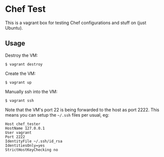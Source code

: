 # Chef Test

This is a vagrant box for testing Chef configurations and stuff on (just Ubuntu).  

## Usage

Destroy the VM:

```
$ vagrant destroy
```

Create the VM:

```
$ vagrant up
```

Manually ssh into the VM:

```
$ vagrant ssh
```

Note that the VM's port 22 is being forwarded to the host as port 2222.  This means you can setup the `~/.ssh` files per usual, eg:

```
Host chef_tester
HostName 127.0.0.1
User vagrant
Port 2222
IdentityFile ~/.ssh/id_rsa
IdentitiesOnly=yes
StrictHostKeyChecking no
```
